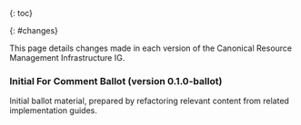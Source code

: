
{: toc}

{: #changes}

This page details changes made in each version of the Canonical Resource Management Infrastructure IG.

### Initial For Comment Ballot (version 0.1.0-ballot)

Initial ballot material, prepared by refactoring relevant content from related implementation guides.

